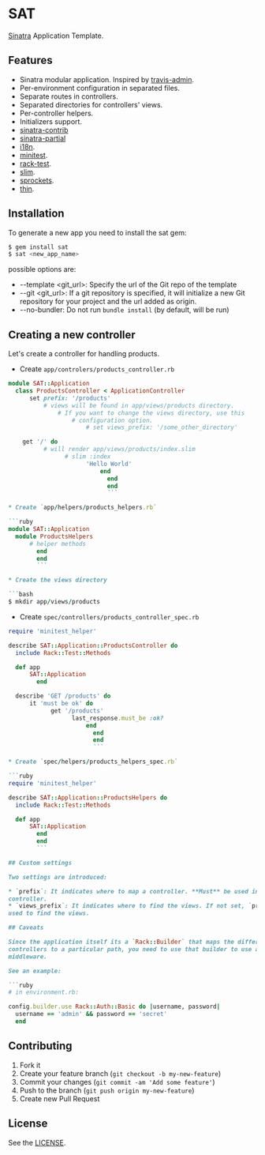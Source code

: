 # SAT

[Sinatra](https://github.com/sinatra/sinatra) Application Template.

## Features

* Sinatra modular application. Inspired by [travis-admin](https://github.com/travis-ci/travis-admin).
* Per-environment configuration in separated files.
* Separate routes in controllers.
* Separated directories for controllers' views.
* Per-controller helpers.
* Initializers support.
* [sinatra-contrib](https://github.com/sinatra/sinatra)
* [sinatra-partial](https://github.com/yb66/Sinatra-Partial)
* [i18n](https://github.com/svenfuchs/i18n).
* [minitest](https://github.com/seattlerb/minitest).
* [rack-test](https://github.com/brynary/rack-test).
* [slim](https://github.com/slim-template/slim).
* [sprockets](https://github.com/sstephenson/sprockets).
* [thin](https://github.com/macournoyer/thin).

## Installation

To generate a new app you need to install the sat gem:

```bash
$ gem install sat
$ sat <new_app_name>
```

possible options are:

* --template <git_url>: Specify the url of the Git repo of the template
* --git <git_url>: If a git repository is specified, it will initialize a new Git repository for your project and the url added as origin.
* --no-bundler:  Do not run ```bundle install``` (by default, will be run)


## Creating a new controller

Let's create a controller for handling products.

* Create `app/controlers/products_controller.rb`

```ruby
module SAT::Application
  class ProductsController < ApplicationController
      set prefix: '/products'
          # views will be found in app/views/products directory.
              # If you want to change the views directory, use this
                  # configuration option.
                      # set views_prefix: '/some_other_directory'

    get '/' do
          # will render app/views/products/index.slim
                # slim :index
                      'Hello World'
                          end
                            end
                            end
                            ```

* Create `app/helpers/products_helpers.rb`

```ruby
module SAT::Application
  module ProductsHelpers
      # helper methods
        end
        end
        ```

* Create the views directory

```bash
$ mkdir app/views/products
```

* Create `spec/controllers/products_controller_spec.rb`

```ruby
require 'minitest_helper'

describe SAT::Application::ProductsController do
  include Rack::Test::Methods

  def app
      SAT::Application
        end

  describe 'GET /products' do
      it 'must be ok' do
            get '/products'
                  last_response.must_be :ok?
                      end
                        end
                        end
                        ```

* Create `spec/helpers/products_helpers_spec.rb`

```ruby
require 'minitest_helper'

describe SAT::Application::ProductsHelpers do
  include Rack::Test::Methods

  def app
      SAT::Application
        end
        end
        ```

## Custom settings

Two settings are introduced:

* `prefix`: It indicates where to map a controller. **Must** be used in every
controller.
* `views_prefix`: It indicates where to find the views. If not set, `prefix` is
used to find the views.

## Caveats

Since the application itself its a `Rack::Builder` that maps the different
controllers to a particular path, you need to use that builder to use any rack
middleware.

See an example:

```ruby
# in environment.rb:

config.builder.use Rack::Auth::Basic do |username, password|
  username == 'admin' && password == 'secret'
  end
  ```

## Contributing

1. Fork it
2. Create your feature branch (`git checkout -b my-new-feature`)
3. Commit your changes (`git commit -am 'Add some feature'`)
4. Push to the branch (`git push origin my-new-feature`)
5. Create new Pull Request

## License

See the [LICENSE](https://github.com/patriciomacadden/sat/blob/master/LICENSE).

